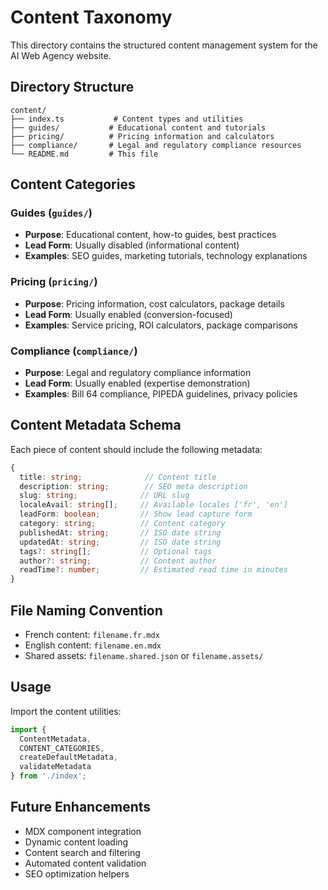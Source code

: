 # Content Taxonomy

This directory contains the structured content management system for the AI Web Agency website.

## Directory Structure

```
content/
├── index.ts           # Content types and utilities
├── guides/           # Educational content and tutorials
├── pricing/          # Pricing information and calculators  
├── compliance/       # Legal and regulatory compliance resources
└── README.md         # This file
```

## Content Categories

### Guides (`guides/`)
- **Purpose**: Educational content, how-to guides, best practices
- **Lead Form**: Usually disabled (informational content)
- **Examples**: SEO guides, marketing tutorials, technology explanations

### Pricing (`pricing/`)
- **Purpose**: Pricing information, cost calculators, package details
- **Lead Form**: Usually enabled (conversion-focused)
- **Examples**: Service pricing, ROI calculators, package comparisons

### Compliance (`compliance/`)
- **Purpose**: Legal and regulatory compliance information
- **Lead Form**: Usually enabled (expertise demonstration)
- **Examples**: Bill 64 compliance, PIPEDA guidelines, privacy policies

## Content Metadata Schema

Each piece of content should include the following metadata:

```typescript
{
  title: string;              // Content title
  description: string;        // SEO meta description
  slug: string;              // URL slug
  localeAvail: string[];     // Available locales ['fr', 'en']
  leadForm: boolean;         // Show lead capture form
  category: string;          // Content category
  publishedAt: string;       // ISO date string
  updatedAt: string;         // ISO date string
  tags?: string[];           // Optional tags
  author?: string;           // Content author
  readTime?: number;         // Estimated read time in minutes
}
```

## File Naming Convention

- French content: `filename.fr.mdx`
- English content: `filename.en.mdx`
- Shared assets: `filename.shared.json` or `filename.assets/`

## Usage

Import the content utilities:

```typescript
import { 
  ContentMetadata, 
  CONTENT_CATEGORIES, 
  createDefaultMetadata,
  validateMetadata 
} from './index';
```

## Future Enhancements

- MDX component integration
- Dynamic content loading
- Content search and filtering
- Automated content validation
- SEO optimization helpers